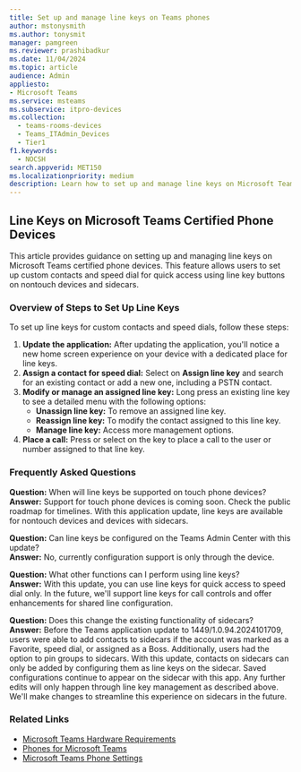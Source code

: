 ```yaml
---
title: Set up and manage line keys on Teams phones
author: mstonysmith
ms.author: tonysmit
manager: pamgreen
ms.reviewer: prashibadkur
ms.date: 11/04/2024
ms.topic: article
audience: Admin
appliesto:
- Microsoft Teams
ms.service: msteams
ms.subservice: itpro-devices
ms.collection:
  - teams-rooms-devices
  - Teams_ITAdmin_Devices
  - Tier1
f1.keywords:
  - NOCSH
search.appverid: MET150
ms.localizationpriority: medium
description: Learn how to set up and manage line keys on Microsoft Teams certified phone devices for quick access to custom contacts and speed dial.
---
```


## Line Keys on Microsoft Teams Certified Phone Devices

This article provides guidance on setting up and managing line keys on Microsoft Teams certified phone devices. This feature allows users to set up custom contacts and speed dial for quick access using line key buttons on nontouch devices and sidecars.

### Overview of Steps to Set Up Line Keys

To set up line keys for custom contacts and speed dials, follow these steps:

1.  **Update the application:** After updating the application, you'll notice a new home screen experience on your device with a dedicated place for line keys.
2.  **Assign a contact for speed dial:** Select on **Assign line key** and search for an existing contact or add a new one, including a PSTN contact.
3.  **Modify or manage an assigned line key:** Long press an existing line key to see a detailed menu with the following options:
    - **Unassign line key:** To remove an assigned line key.
    - **Reassign line key:** To modify the contact assigned to this line key.
    - **Manage line key:** Access more management options.
4.  **Place a call:** Press or select on the key to place a call to the user or number assigned to that line key.

### Frequently Asked Questions

**Question:** When will line keys be supported on touch phone devices?  
**Answer:** Support for touch phone devices is coming soon. Check the public roadmap for timelines. With this application update, line keys are available for nontouch devices and devices with sidecars.

**Question:** Can line keys be configured on the Teams Admin Center with this update?  
**Answer:** No, currently configuration support is only through the device.

**Question:** What other functions can I perform using line keys?  
**Answer:** With this update, you can use line keys for quick access to speed dial only. In the future, we'll support line keys for call controls and offer enhancements for shared line configuration.

**Question:** Does this change the existing functionality of sidecars?  
**Answer:** Before the Teams application update to 1449/1.0.94.2024101709, users were able to add contacts to sidecars if the account was marked as a Favorite, speed dial, or assigned as a Boss. Additionally, users had the option to pin groups to sidecars. With this update, contacts on sidecars can only be added by configuring them as line keys on the sidecar. Saved configurations continue to appear on the sidecar with this app. Any further edits will only happen through line key management as described above. We'll make changes to streamline this experience on sidecars in the future.

### Related Links

- [Microsoft Teams Hardware Requirements](https://docs.microsoft.com/en-us/microsoftteams/hardware-requirements)
- [Phones for Microsoft Teams](https://docs.microsoft.com/en-us/microsoftteams/phones-for-teams)
- [Microsoft Teams Phone Settings](https://docs.microsoft.com/en-us/microsoftteams/phones-settings)